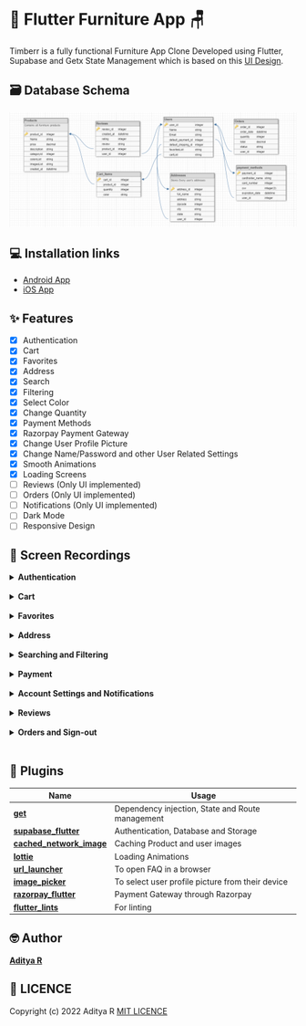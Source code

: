 #  🛌 Flutter Furniture App 🪑

Timberr is a fully functional Furniture App Clone Developed using Flutter, Supabase and Getx State Management which is based on this [UI Design](https://www.figma.com/file/dTdGEtZoQd2uRZc8qS5xjr/Timberr?node-id=0%3A1).

## 🗃️ Database Schema

<img src="images/database.png">

## 💻 Installation links

- [Android App](https://github.com/adityar224/FlutterFurnitureApp/releases/download/1.0.0/timberr-1.0.0.apk)
- [iOS App](https://github.com/adityar224/FlutterFurnitureApp/releases/download/1.0.0/timberr-1.0.0.ipa)

## ✨ Features

- [x] Authentication
- [x] Cart
- [x] Favorites
- [x] Address
- [x] Search
- [x] Filtering
- [x] Select Color
- [x] Change Quantity
- [x] Payment Methods
- [x] Razorpay Payment Gateway
- [x] Change User Profile Picture
- [x] Change Name/Password and other User Related Settings
- [x] Smooth Animations
- [x] Loading Screens
- [ ] Reviews (Only UI implemented)
- [ ] Orders (Only UI implemented)
- [ ] Notifications (Only UI implemented)
- [ ] Dark Mode
- [ ] Responsive Design

## 📸 Screen Recordings

<details>
<summary><b>Authentication</b></summary>
<img alt="Register" loading="lazy" src="https://thumbs.gfycat.com/ThriftyFemaleCutworm-size_restricted.gif" height="587px" width="256px"/>
&nbsp;&nbsp;&nbsp;&nbsp;&nbsp;&nbsp;
<img alt="Login" loading="lazy" src="https://thumbs.gfycat.com/WhoppingBarrenDugong-size_restricted.gif" height="587px" width="256px"/>
</details><br>

<details>
<summary><b>Cart</b></summary>
<img alt="Cart" loading="lazy" src="https://thumbs.gfycat.com/UnselfishThisIrishwolfhound-size_restricted.gif" height="587px" width="256px"/>
&nbsp;&nbsp;&nbsp;&nbsp;&nbsp;&nbsp;
<img alt="Cart Updation" loading="lazy" src="https://thumbs.gfycat.com/KlutzyCloudyAchillestang-size_restricted.gif" height="587px" width="256px"/>
</details><br>

<details>
<summary><b>Favorites</b></summary>
<img alt="Favorites" loading="lazy" src="https://thumbs.gfycat.com/ParallelDefensiveAnhinga-size_restricted.gif" height="587px" width="256px"/>
&nbsp;&nbsp;&nbsp;&nbsp;&nbsp;&nbsp;
<img alt="Favorites Search" loading="lazy" src="https://thumbs.gfycat.com/CrispSmugAllensbigearedbat-size_restricted.gif" height="587px" width="256px"/>
</details><br>

<details>
<summary><b>Address</b></summary>
<img alt="Address" loading="lazy" src="https://thumbs.gfycat.com/UntimelyVariableGermanwirehairedpointer-size_restricted.gif" height="587px" width="256px"/>
&nbsp;&nbsp;&nbsp;&nbsp;&nbsp;&nbsp;
<img alt="Change Address" loading="lazy" src="https://thumbs.gfycat.com/EmbarrassedRegularGallinule-size_restricted.gif" height="587px" width="256px"/>
</details><br>

<details>
<summary><b>Searching and Filtering</b></summary>
<img alt="Product Search" loading="lazy" src="https://thumbs.gfycat.com/TintedForthrightBagworm-size_restricted.gif" height="587px" width="256px"/>&nbsp;&nbsp;&nbsp;&nbsp;&nbsp;&nbsp;
<img alt="Filter" loading="lazy" src="https://thumbs.gfycat.com/EuphoricSickFireant-size_restricted.gif" height="587px" width="256px"/>
</details><br>

<details>
<summary><b>Payment</b></summary>
<img alt="Payment Method" loading="lazy" src="https://thumbs.gfycat.com/TautInsignificantGartersnake-size_restricted.gif" height="587px" width="256px"/>&nbsp;&nbsp;&nbsp;&nbsp;&nbsp;&nbsp;
<img alt="Payment" loading="lazy" src="https://thumbs.gfycat.com/DisastrousIndelibleAsiantrumpetfish-size_restricted.gif" height="587px" width="256px"/>
</details><br>

<details>
<summary><b>Account Settings and Notifications</b></summary>
<img alt="Change Account" loading="lazy" src="https://thumbs.gfycat.com/DemandingHarmoniousAfricanbushviper-size_restricted.gif" height="587px" width="256px"/>&nbsp;&nbsp;&nbsp;&nbsp;&nbsp;&nbsp;
<img alt="Notifications" loading="lazy" src="https://thumbs.gfycat.com/SmoggyWelldocumentedBull-size_restricted.gif" height="587px" width="256px"/>
</details><br>

<details>
<summary><b>Reviews</b></summary>
<img alt="My Reviews" loading="lazy" src="https://thumbs.gfycat.com/FirstDistantEft-size_restricted.gif" height="587px" width="256px"/>&nbsp;&nbsp;&nbsp;&nbsp;&nbsp;&nbsp;
<img alt="Product Reviews" loading="lazy" src="https://thumbs.gfycat.com/OrneryFloweryIndianspinyloach-size_restricted.gif" height="587px" width="256px"/>
</details><br>

<details>
<summary><b>Orders and Sign-out</b></summary>
<img alt="Orders" loading="lazy" src="https://thumbs.gfycat.com/VelvetyBoldElephantseal-size_restricted.gif" height="587px" width="256px"/>&nbsp;&nbsp;&nbsp;&nbsp;&nbsp;&nbsp;
<img alt="Sign out" loading="lazy" src="https://thumbs.gfycat.com/ImpeccableDifficultArcticwolf-size_restricted.gif" height="587px" width="256px"/>
</details><br>

## 🔌 Plugins

|Name|Usage|
|-|-|
|[**get**](https://pub.dev/packages/get)|Dependency injection, State and Route management|
|[**supabase_flutter**](https://pub.dev/packages/supabase_flutter)|Authentication, Database and Storage|
|[**cached_network_image**](https://pub.dev/packages/cached_network_image)|Caching Product and user images|
|[**lottie**](https://pub.dev/packages/lottie)|Loading Animations|
|[**url_launcher**](https://pub.dev/packages/url_launcher)|To open FAQ in a browser|
|[**image_picker**](https://pub.dev/packages/image_picker)|To select user profile picture from their device|
|[**razorpay_flutter**](https://pub.dev/packages/razorpay_flutter)|Payment Gateway through Razorpay|
|[**flutter_lints**](https://pub.dev/packages/flutter_lints)|For linting|

## 🤓 Author

**[Aditya R](https://github.com/adityar224)**

## 🔖 LICENCE
Copyright (c) 2022 Aditya R
[MIT LICENCE](https://github.com/adityar224/FlutterFurnitureApp/blob/master/LICENSE)